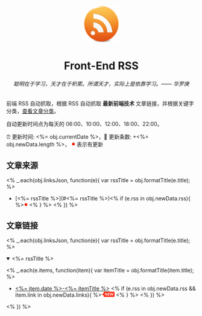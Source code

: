 <div align="center">
  <img width="100" src="assets/rss.gif" />
  <h1>Front-End RSS</h1>
  <h6>聪明在于学习，天才在于积累。所谓天才，实际上是依靠学习。—— 华罗庚</h6>
</div>

前端 RSS 自动抓取，根据 RSS 自动抓取 **最新前端技术** 文章链接，并根据关键字分类，[查看文章分类](./TAGS.md)。

自动更新时间点为每天的 06:00、10:00、12:00、18:00、22:00。

:alarm_clock: 更新时间: <%= obj.currentDate %>，:rocket: 更新条数: +<%= obj.newData.length %>， ![](assets/dot.png) 表示有更新

## 文章来源
<% _.each(obj.linksJson, function(e){ var rssTitle = obj.formatTitle(e.title); %>
- [<%= rssTitle %>](#<%= rssTitle %>)<% if (e.rss in obj.newData.rss){ %>![](assets/dot.png) <% } %>  <% }) %>

## 文章链接
<% _.each(obj.linksJson, function(e){ var rssTitle = obj.formatTitle(e.title); %>
<details open>
<summary id="<%= rssTitle %>">
  <%= rssTitle %>
</summary>

<% _.each(e.items, function(item){ var itemTitle = obj.formatTitle(item.title); %>
- [<%= item.date %>-<%= itemTitle %>](<%= item.link %>) <% if (e.rss in obj.newData.rss && item.link in obj.newData.links){ %>![](assets/new.png) <% } %> <% }) %>

</details>
<% }) %>